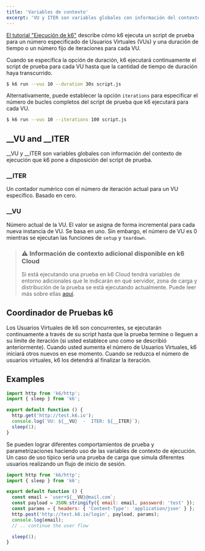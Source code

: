 ```yaml
---
title: 'Variables de contexto'
excerpt: 'VU y ITER son variables globales con información del contexto de ejecución que k6 pone a disposición del script de prueba.'
---
```


[El tutorial "Ejecución de k6"](/getting-started/running-k6)  describe cómo k6 ejecuta un script de prueba para un número especificado de Usuarios Virtuales (VUs) y una duración de tiempo o un número fijo de iteraciones para cada VU.

Cuando se especifica la opción de duración, k6 ejecutará continuamente el script de prueba para cada VU hasta que la cantidad de tiempo de duración haya transcurrido.

<CodeGroup labels={[]} lineNumbers={[true]}>

```bash
$ k6 run --vus 10 --duration 30s script.js
```

</CodeGroup>

Alternativamente, puede establecer la opción `iterations` para especificar el número de bucles completos del script de prueba que k6 ejecutará para cada VU.

<CodeGroup labels={[]} lineNumbers={[true]}>

```bash
$ k6 run --vus 10 --iterations 100 script.js
```

</CodeGroup>

## \_\_VU and \_\_ITER

__VU y __ITER son variables globales con información del contexto de ejecución que k6 pone a disposición del script de prueba.

### \_\_ITER

Un contador numérico con el número de iteración actual para un VU específico. Basado en cero.

### \_\_VU

Número actual de la VU. El valor se asigna de forma incremental para cada nueva instancia de VU. Se basa en uno. Sin embargo, el número de VU es 0 mientras se ejecutan las funciones de `setup` y `teardown`.

> ### ⚠️ Información de contexto adicional disponible en k6 Cloud
>
> Si está ejecutando una prueba en k6 Cloud tendrá variables de entorno adicionales que le indicarán en qué servidor, zona de carga y distribución de la prueba se está ejecutando actualmente. Puede leer más sobre ellas [aquí](/using-k6/environment-variables).

## Coordinador de Pruebas k6

Los Usuarios Virtuales de k6 son concurrentes, se ejecutarán continuamente a través de su script hasta que la prueba termine o lleguen a su límite de iteración (si usted establece uno como se describió anteriormente). Cuando usted aumenta el número de Usuarios Virtuales, k6 iniciará otros nuevos en ese momento. Cuando se reduzca el número de usuarios virtuales, k6 los detendrá al finalizar la iteración.

## Examples

<CodeGroup labels={[]} lineNumbers={[true]}>

```javascript
import http from 'k6/http';
import { sleep } from 'k6';

export default function () {
  http.get('http://test.k6.io');
  console.log(`VU: ${__VU}  -  ITER: ${__ITER}`);
  sleep(1);
}
```

</CodeGroup>

Se pueden lograr diferentes comportamientos de prueba y parametrizaciones haciendo uso de las variables de contexto de ejecución. Un caso de uso típico sería una prueba de carga que simula diferentes usuarios realizando un flujo de inicio de sesión.

<CodeGroup labels={[]} lineNumbers={[true]}>

```javascript
import http from 'k6/http';
import { sleep } from 'k6';

export default function () {
  const email = `user+${__VU}@mail.com`;
  const payload = JSON.stringify({ email: email, password: 'test' });
  const params = { headers: { 'Content-Type': 'application/json' } };
  http.post('http://test.k6.io/login', payload, params);
  console.log(email);
  // .. continue the user flow

  sleep(1);
}
```

</CodeGroup>
